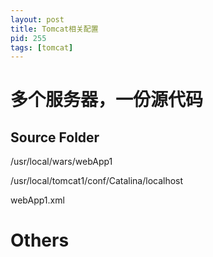 ```yaml
---
layout: post
title: Tomcat相关配置
pid: 255
tags: [tomcat]
---
```


# 多个服务器，一份源代码

## Source Folder

/usr/local/wars/webApp1

/usr/local/tomcat1/conf/Catalina/localhost

webApp1.xml

<?xml version="1.0" encoding="UTF-8"?>
<Context path="" docBase="/usr/local/wars/webApp1" reloadable="true"></Context>


# Others
